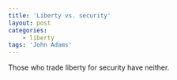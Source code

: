 ```yaml
---
title: 'Liberty vs. security'
layout: post
categories:
    - liberty
tags: 'John Adams'
---
```


Those who trade liberty for security have neither.
